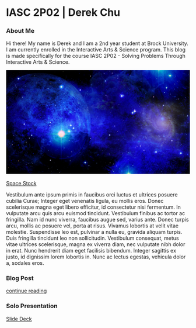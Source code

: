 # IASC 2P02 | Derek Chu

### About Me

Hi there! My name is Derek and I am a 2nd year student at Brock University. I am currently enrolled in the Interactive Arts & Science program. This blog is made specifically for the course IASC 2P02 - Solving Problems Through Interactive Arts & Science.

![](images/weltraum-1465833065YL1.jpg)

[Space Stock](http://www.publicdomainpictures.net/view-image.php?image=174881&picture=space)

Vestibulum ante ipsum primis in faucibus orci luctus et ultrices posuere cubilia Curae; Integer eget venenatis ligula, eu mollis eros. Donec scelerisque magna eget libero efficitur, id consectetur nisi fermentum. In vulputate arcu quis arcu euismod tincidunt. Vestibulum finibus ac tortor ac fringilla. Nam id nunc viverra, faucibus augue sed, varius ante. Donec turpis arcu, mollis ac posuere vel, porta at risus. Vivamus lobortis at velit vitae molestie. Suspendisse leo est, pulvinar a nulla eu, gravida aliquam turpis. Duis fringilla tincidunt leo non sollicitudin. Vestibulum consequat, metus vitae ultrices scelerisque, magna ex viverra diam, nec vulputate nibh dolor in erat. Nunc hendrerit diam eget facilisis bibendum. Integer sagittis ex justo, id dignissim lorem lobortis in. Nunc ac lectus egestas, vehicula dolor a, sodales eros. 

### Blog Post

[continue reading](blog)

### Solo Presentation

[Slide Deck](slide)
